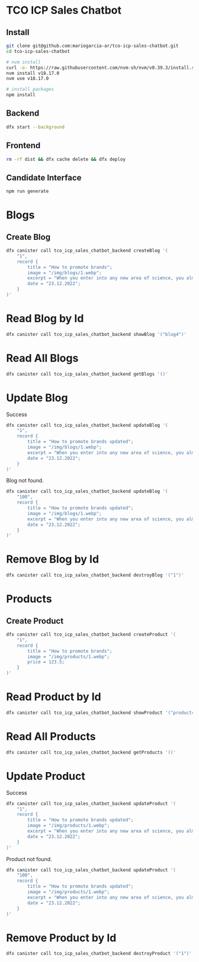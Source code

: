 # TCO ICP Sales Chatbot

## Install 
```bash
git clone git@github.com:mariogarcia-ar/tco-icp-sales-chatbot.git
cd tco-icp-sales-chatbot

# nvm install
curl -o- https://raw.githubusercontent.com/nvm-sh/nvm/v0.39.3/install.sh | bash
nvm install v18.17.0 
nvm use v18.17.0 

# install packages
npm install 
```
## Backend

```bash
dfx start --background
```


## Frontend

```bash
rm -rf dist && dfx cache delete && dfx deploy
```

## Candidate Interface
```bash
npm run generate
```


# Blogs

## Create Blog

```bash
dfx canister call tco_icp_sales_chatbot_backend createBlog '(
    "1", 
    record {
        title = "How to promote brands";
        image = "/img/blogs/1.webp";
        excerpt = "When you enter into any new area of science, you almost reach";
        date = "23.12.2022";
    }
)'
```

# Read Blog by Id

```bash
dfx canister call tco_icp_sales_chatbot_backend showBlog '("blog4")'
```

# Read All Blogs

```bash
dfx canister call tco_icp_sales_chatbot_backend getBlogs '()'
```

# Update Blog

Success

```bash
dfx canister call tco_icp_sales_chatbot_backend updateBlog '(
    "1", 
    record {
        title = "How to promote brands updated";
        image = "/img/blogs/1.webp";
        excerpt = "When you enter into any new area of science, you almost reach";
        date = "23.12.2022";
    }
)'
```


Blog not found.

```bash
dfx canister call tco_icp_sales_chatbot_backend updateBlog '(
    "100", 
    record {
        title = "How to promote brands updated";
        image = "/img/blogs/1.webp";
        excerpt = "When you enter into any new area of science, you almost reach";
        date = "23.12.2022";
    }
)'
```

# Remove Blog by Id

```bash
dfx canister call tco_icp_sales_chatbot_backend destroyBlog '("1")'
```


# Products

## Create Product

```bash
dfx canister call tco_icp_sales_chatbot_backend createProduct '(
    "1", 
    record {
        title = "How to promote brands";
        image = "/img/products/1.webp";
        price = 123.5;
    }
)'
```

# Read Product by Id

```bash
dfx canister call tco_icp_sales_chatbot_backend showProduct '("product4")'
```

# Read All Products

```bash
dfx canister call tco_icp_sales_chatbot_backend getProducts '()'
```

# Update Product

Success

```bash
dfx canister call tco_icp_sales_chatbot_backend updateProduct '(
    "1", 
    record {
        title = "How to promote brands updated";
        image = "/img/products/1.webp";
        excerpt = "When you enter into any new area of science, you almost reach";
        date = "23.12.2022";
    }
)'
```


Product not found.

```bash
dfx canister call tco_icp_sales_chatbot_backend updateProduct '(
    "100", 
    record {
        title = "How to promote brands updated";
        image = "/img/products/1.webp";
        excerpt = "When you enter into any new area of science, you almost reach";
        date = "23.12.2022";
    }
)'
```

# Remove Product by Id

```bash
dfx canister call tco_icp_sales_chatbot_backend destroyProduct '("1")'
```

